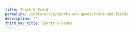 ```yaml
---
title: Track & Field
permalink: /culture/cca/sports-and-games/track-and-field/
description: ""
third_nav_title: Sports & Games
---
```

